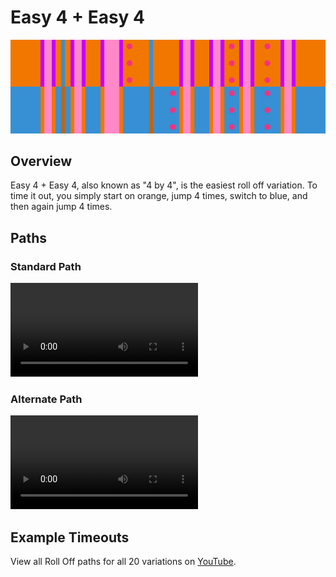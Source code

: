 # Easy 4 + Easy 4

![Easy 4 + Easy 4](../images/variations/easy-4-easy-4.jpg)

## Overview

Easy 4 + Easy 4, also known as "4 by 4", is the easiest roll off variation. To time it out, you simply start on orange, jump 4 times, switch to blue, and then again jump 4 times.

## Paths

### Standard Path

<video controls>
  <source src="../../images/variations/easy-4-easy-4-standard-path.mp4" type="video/mp4">
</video>

### Alternate Path

<video controls>
  <source src="../../images/variations/easy-4-easy-4-alternate-path.mp4" type="video/mp4">
</video>

## Example Timeouts

View all Roll Off paths for all 20 variations on [YouTube](https://www.youtube.com/playlist?list=PLG_QNSp9ZgJLWYSNl4vY26VJCZeOQHO1F).
